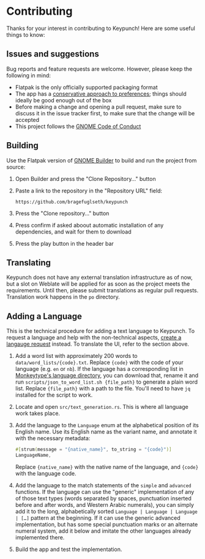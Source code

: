 # Contributing

Thanks for your interest in contributing to Keypunch! Here are some useful things to know:

## Issues and suggestions

Bug reports and feature requests are welcome. However, please keep the following in mind:

- Flatpak is the only officially supported packaging format
- The app has a [conservative approach to preferences](https://ometer.com/preferences.html); things should ideally be good enough out of the box
- Before making a change and opening a pull request, make sure to discuss it in the issue tracker first, to make sure that the change will be accepted
- This project follows the [GNOME Code of Conduct](https://conduct.gnome.org)

## Building

Use the Flatpak version of [GNOME Builder](https://apps.gnome.org/Builder) to build and run the project from source: 

1. Open Builder and press the "Clone Repository…" button
2. Paste a link to the repository in the "Repository URL" field:

   ```
   https://github.com/bragefuglseth/keypunch
   ```

3. Press the "Clone repository…" button
4. Press confirm if asked aboout automatic installation of any dependencies, and wait for them to download
5. Press the play button in the header bar

## Translating

Keypunch does not have any external translation infrastructure as of now, but a slot on Weblate will be applied for as soon as the project meets the requirements. Until then, please submit translations as regular pull requests. Translation work happens in the `po` directory.

## Adding a Language

This is the technical procedure for adding a text language to Keypunch. To request a language and help with the non-technical aspects, [create a langauge request](https://github.com/bragefuglseth/keypunch/issues/new?assignees=&labels=new+language&projects=&template=language_request.yaml&title=%5BLanguage+Request%5D%3A+) instead. To translate the UI, refer to the section above.

1. Add a word list with approximately 200 words to `data/word_lists/{code}.txt`. Replace `{code}` with the code of your language (e.g. `en` or `nb`). If the language has a corresponding list in [Monkeytype's language directory](https://github.com/monkeytypegame/monkeytype/tree/master/frontend/static/languages), you can download that, rename it and run `scripts/json_to_word_list.sh {file_path}` to generate a plain word list. Replace `{file_path}` with a path to the file. You'll need to have `jq` installed for the script to work.
3. Locate and open `src/text_generation.rs`. This is where all language work takes place.
4. Add the language to the `Language` enum at the alphabetical position of its English name. Use its English name as the variant name, and annotate it with the necessary metadata:

   ```rust
   #[strum(message = "{native_name}", to_string = "{code}")]
   LanguageName,
   ```

   Replace `{native_name}` with the native name of the language, and `{code}` with the language code.

5. Add the language to the match statements of the `simple` and `advanced` functions. If the language can use the "generic" implementation of any of those text types (words separated by spaces, punctuation inserted before and after words, and Western Arabic numerals), you can simply add it to the long, alphabetically sorted `Language | Language | Language | […]` pattern at the beginning. If it can use the generic advanced implementation, but has some special punctuation marks or an alternate numeral system, add it below and imitate the other languages already implemented there.

6. Build the app and test the implementation.
